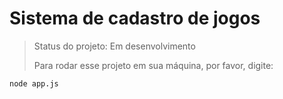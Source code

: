 <h1>Sistema de cadastro de jogos</h1>

>Status do projeto: Em desenvolvimento
>
>Para rodar esse projeto em sua máquina, por favor, digite:
```
node app.js
```

